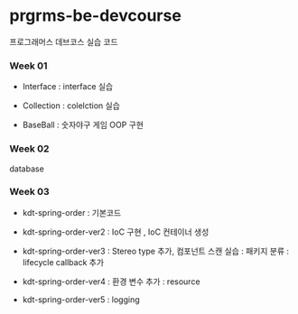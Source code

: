 # prgrms-be-devcourse

프로그래머스 데브코스 실습 코드

### Week 01

- Interface
  : interface 실습

- Collection
  : colelction 실습

- BaseBall
  : 숫자야구 게임 OOP 구현

### Week 02

database

### Week 03

- kdt-spring-order
  : 기본코드

- kdt-spring-order-ver2
  : IoC 구현 , IoC 컨테이너 생성

- kdt-spring-order-ver3
  : Stereo type 추가, 컴포넌트 스캔 실습
  : 패키지 분류
  : lifecycle callback 추가

- kdt-spring-order-ver4
  : 환경 변수 추가
  : resource

- kdt-spring-order-ver5
  : logging
